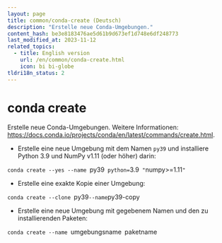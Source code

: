 ```yaml
---
layout: page
title: common/conda-create (Deutsch)
description: "Erstelle neue Conda-Umgebungen."
content_hash: be3e8183476ae5d61b9d673ef1d748e6df248773
last_modified_at: 2023-11-12
related_topics:
  - title: English version
    url: /en/common/conda-create.html
    icon: bi bi-globe
tldri18n_status: 2
---
```

# conda create

Erstelle neue Conda-Umgebungen.
Weitere Informationen: <https://docs.conda.io/projects/conda/en/latest/commands/create.html>.

- Erstelle eine neue Umgebung mit dem Namen `py39` und installiere Python 3.9 und NumPy v1.11 (oder höher) darin:

`conda create --yes --name `<span class="tldr-var badge badge-pill bg-dark-lm bg-white-dm text-white-lm text-dark-dm font-weight-bold">py39</span>` python=`<span class="tldr-var badge badge-pill bg-dark-lm bg-white-dm text-white-lm text-dark-dm font-weight-bold">3.9</span>` "`<span class="tldr-var badge badge-pill bg-dark-lm bg-white-dm text-white-lm text-dark-dm font-weight-bold">numpy>=1.11</span>`"`

- Erstelle eine exakte Kopie einer Umgebung:

`conda create --clone `<span class="tldr-var badge badge-pill bg-dark-lm bg-white-dm text-white-lm text-dark-dm font-weight-bold">py39</span>` --name `<span class="tldr-var badge badge-pill bg-dark-lm bg-white-dm text-white-lm text-dark-dm font-weight-bold">py39-copy</span>

- Erstelle eine neue Umgebung mit gegebenem Namen und den zu installierenden Paketen:

`conda create --name `<span class="tldr-var badge badge-pill bg-dark-lm bg-white-dm text-white-lm text-dark-dm font-weight-bold">umgebungsname</span>` `<span class="tldr-var badge badge-pill bg-dark-lm bg-white-dm text-white-lm text-dark-dm font-weight-bold">paketname</span>
